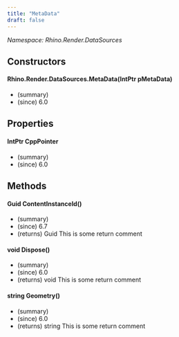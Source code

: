 ```yaml
---
title: "MetaData"
draft: false
---
```


*Namespace: Rhino.Render.DataSources*
## Constructors
#### Rhino.Render.DataSources.MetaData(IntPtr pMetaData)
- (summary) 
- (since) 6.0
## Properties
#### IntPtr CppPointer
- (summary) 
- (since) 6.0
## Methods
#### Guid ContentInstanceId()
- (summary) 
- (since) 6.7
- (returns) Guid This is some return comment
#### void Dispose()
- (summary) 
- (since) 6.0
- (returns) void This is some return comment
#### string Geometry()
- (summary) 
- (since) 6.0
- (returns) string This is some return comment
